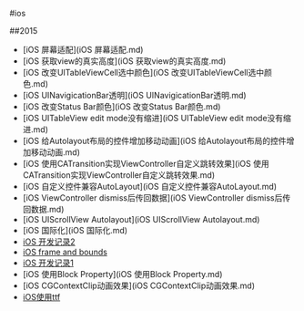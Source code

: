 #ios

##2015
- [iOS 屏幕适配](iOS 屏幕适配.md)
- [iOS 获取view的真实高度](iOS 获取view的真实高度.md)
- [iOS 改变UITableViewCell选中颜色](iOS 改变UITableViewCell选中颜色.md)
- [iOS UINavigicationBar透明](iOS UINavigicationBar透明.md)
- [iOS 改变Status Bar颜色](iOS 改变Status Bar颜色.md)
- [iOS UITableView edit mode没有缩进](iOS UITableView edit mode没有缩进.md)
- [iOS 给Autolayout布局的控件增加移动动画](iOS 给Autolayout布局的控件增加移动动画.md)
- [iOS 使用CATransition实现ViewController自定义跳转效果](iOS 使用CATransition实现ViewController自定义跳转效果.md)
- [iOS 自定义控件兼容AutoLayout](iOS 自定义控件兼容AutoLayout.md)
- [iOS ViewController dismiss后传回数据](iOS ViewController dismiss后传回数据.md)
- [iOS UIScrollView Autolayout](iOS UIScrollView Autolayout.md)
- [iOS 国际化](iOS 国际化.md)
- [iOS 开发记录2](iOS开发记录2.md)
- [iOS frame and bounds](http://stackoverflow.com/questions/1210047/cocoa-whats-the-difference-between-the-frame-and-the-bounds)
- [iOS 开发记录1](iOS开发记录1.md)
- [iOS 使用Block Property](iOS 使用Block Property.md)
- [iOS CGContextClip动画效果](iOS CGContextClip动画效果.md)
- [iOS使用ttf](ios使用ttf.md)

